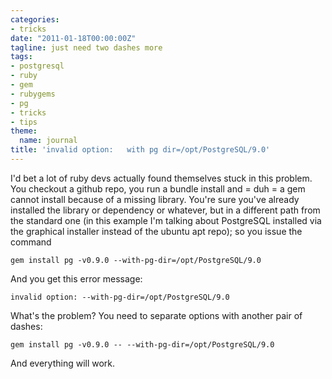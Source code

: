 ```yaml
---
categories:
- tricks
date: "2011-01-18T00:00:00Z"
tagline: just need two dashes more
tags:
- postgresql
- ruby
- gem
- rubygems
- pg
- tricks
- tips
theme:
  name: journal
title: 'invalid option:   with pg dir=/opt/PostgreSQL/9.0'
---
```



I'd bet a lot of ruby devs actually found themselves stuck in this problem. You checkout a github repo, you run a bundle install and = duh = a gem cannot install because of a missing library.
You're sure you've already installed the library or dependency or whatever, but in a different path from the standard one (in this example I'm talking about PostgreSQL installed via the graphical installer instead of the ubuntu apt repo); so you issue the command

    gem install pg -v0.9.0 --with-pg-dir=/opt/PostgreSQL/9.0

And you get this error message: 

    invalid option: --with-pg-dir=/opt/PostgreSQL/9.0

What's the problem? You need to separate options with another pair of dashes:

    gem install pg -v0.9.0 -- --with-pg-dir=/opt/PostgreSQL/9.0

And everything will work.
